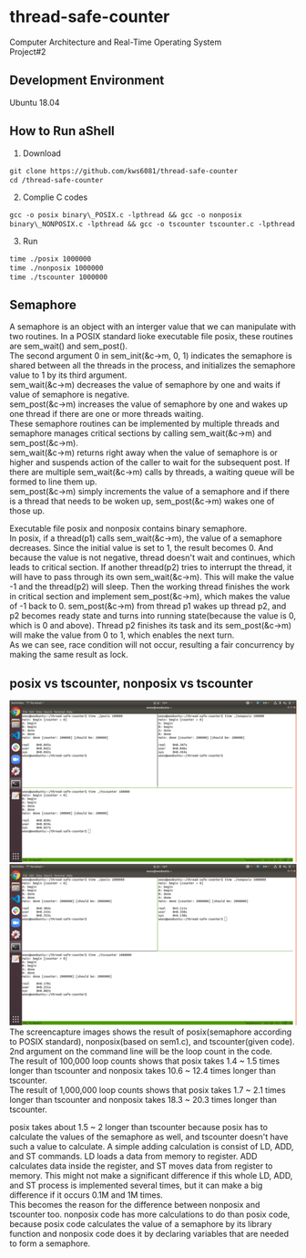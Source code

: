 # thread-safe-counter
Computer Architecture and Real-Time Operating System  
Project#2  

## Development Environment  
Ubuntu 18.04  

## How to Run aShell
1. Download  
```
git clone https://github.com/kws6081/thread-safe-counter  
cd /thread-safe-counter  
```

2. Complie C codes
```
gcc -o posix binary\_POSIX.c -lpthread && gcc -o nonposix binary\_NONPOSIX.c -lpthread && gcc -o tscounter tscounter.c -lpthread  
```

3. Run
```
time ./posix 1000000  
time ./nonposix 1000000  
time ./tscounter 1000000  
```

## Semaphore
A semaphore is an object with an interger value that we can manipulate with two routines. In a POSIX standard lioke executable file posix, these routines are sem\_wait() and sem\_post().  
The second argument 0 in sem\_init(&c->m, 0, 1) indicates the semaphore is shared between all the threads in the process, and initializes the semaphore value to 1 by its third argument.  
sem\_wait(&c->m) decreases the value of semaphore by one and waits if value of semaphore is negative.  
sem\_post(&c->m) increases the value of semaphore by one and wakes up one thread if there are one or more threads waiting.  
These semaphore routines can be implemented by multiple threads and semaphore manages critical sections by calling sem\_wait(&c->m) and sem\_post(&c->m).  
sem\_wait(&c->m) returns right away when the value of semaphore is or higher and suspends action of the caller to wait for the subsequent post.	If there are multiple sem\_wait(&c->m) calls by threads, a waiting queue will be formed to line them up.  
sem\_post(&c->m) simply increments the value of a semaphore and if there is a thread that needs to be woken up, sem\_post(&c->m) wakes one of those up.  


Executable file posix and nonposix contains binary semaphore.  
In posix, if a thread(p1) calls sem\_wait(&c->m), the value of a semaphore decreases. Since the initial value is set to 1, the result becomes 0. And because the value is not negative, thread doesn't wait and continues, which leads to critical section. If another thread(p2) tries to interrupt the thread, it will have to pass through its own sem\_wait(&c->m). This will make the value -1 and the thread(p2) will sleep.
Then the working thread finishes the work in critical section and implement sem\_post(&c->m), which makes the value of -1 back to 0. 
sem\_post(&c->m) from thread p1 wakes up thread p2, and p2 becomes ready state and turns into running state(because the value is 0, which is 0 and above). Thread p2 finishes its task and its sem\_post(&c->m) will make the value from 0 to 1, which enables the next turn.  
As we can see, race condition will not occur, resulting a fair concurrency by making the same result as lock.  

## posix vs tscounter, nonposix vs tscounter 
![0.1M](https://github.com/kws6081/thread-safe-counter/blob/main/images/0.1M/1.png)  
![1M](https://github.com/kws6081/thread-safe-counter/blob/main/images/1M/4.png)  
The screencapture images shows the result of posix(semaphore according to POSIX standard), nonposix(based on sem1.c), and tscounter(given code).  
2nd argument on the command line will be the loop count in the code.  
The result of 100,000 loop counts shows that posix takes 1.4 ~ 1.5 times longer than tscounter and nonposix takes 10.6 ~ 12.4 times longer than tscounter.  
The result of 1,000,000 loop counts shows that posix takes 1.7 ~ 2.1 times longer than tscounter and nonposix takes 18.3 ~ 20.3 times longer than tscounter.  

posix takes about 1.5 ~ 2 longer than tscounter because posix has to calculate the values of the semaphore as well, and tscounter doesn't have such a value to calculate. A simple adding calculation is consist of LD, ADD, and ST commands. LD loads a data from memory to register. ADD calculates data inside the register, and ST moves data from register to memory. This might not make a significant difference if this whole LD, ADD, and ST process is implemented several times, but it can make a big difference if it occurs 0.1M and 1M times.  
This becomes the reason for the difference between nonposix and tscounter too. nonposix code has more calculations to do than posix code, because posix code calculates the value of a semaphore by its library function and nonposix code does it by declaring variables that are needed to form a semaphore.
